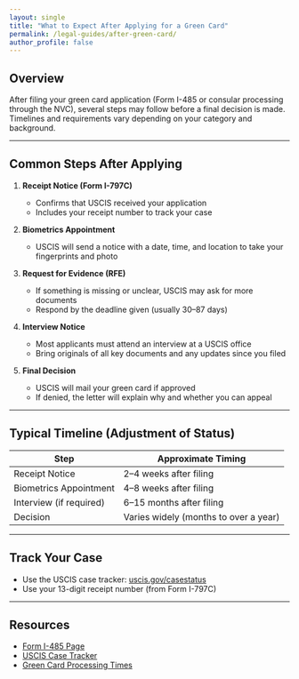```yaml
---
layout: single
title: "What to Expect After Applying for a Green Card"
permalink: /legal-guides/after-green-card/
author_profile: false
---
```


## Overview

After filing your green card application (Form I-485 or consular processing through the NVC), several steps may follow before a final decision is made. Timelines and requirements vary depending on your category and background.

---

## Common Steps After Applying

1. **Receipt Notice (Form I-797C)**
   - Confirms that USCIS received your application
   - Includes your receipt number to track your case

2. **Biometrics Appointment**
   - USCIS will send a notice with a date, time, and location to take your fingerprints and photo

3. **Request for Evidence (RFE)**
   - If something is missing or unclear, USCIS may ask for more documents
   - Respond by the deadline given (usually 30–87 days)

4. **Interview Notice**
   - Most applicants must attend an interview at a USCIS office
   - Bring originals of all key documents and any updates since you filed

5. **Final Decision**
   - USCIS will mail your green card if approved
   - If denied, the letter will explain why and whether you can appeal

---

## Typical Timeline (Adjustment of Status)

| Step                     | Approximate Timing |
|--------------------------|--------------------|
| Receipt Notice           | 2–4 weeks after filing |
| Biometrics Appointment   | 4–8 weeks after filing |
| Interview (if required)  | 6–15 months after filing |
| Decision                 | Varies widely (months to over a year)

---

## Track Your Case

- Use the USCIS case tracker: [uscis.gov/casestatus](https://egov.uscis.gov/casestatus/)
- Use your 13-digit receipt number (from Form I-797C)

---

## Resources

- [Form I-485 Page](https://www.uscis.gov/i-485)
- [USCIS Case Tracker](https://egov.uscis.gov/casestatus/)
- [Green Card Processing Times](https://egov.uscis.gov/processing-times/)
